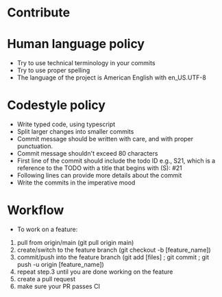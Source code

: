 # Contribute
# Human language policy
* Try to use technical terminology in your commits
* Try to use proper spelling
* The language of the project is American English with en_US.UTF-8
# Codestyle policy
* Write typed code, using typescript
* Split larger changes into smaller commits
* Commit message should be written with care, and with proper punctuation.
* Commit message shouldn't exceed 80 characters
* First line of the commit should include the todo ID e.g., S21, which is a reference to the TODO with a title that begins with (S): #21
* Following lines can provide more details about the commit
* Write the commits in the imperative mood
# Workflow
* To work on a feature:
1. pull from origin/main (git pull origin main)
2. create/switch to the feature branch (git checkout -b [feature_name])
3. commit/push into the feature branch (git add [files] ; git commit ; git push -u origin [feature_name])
4. repeat step.3 until you are done working on the feature
4. create a pull request
5. make sure your PR passes CI
